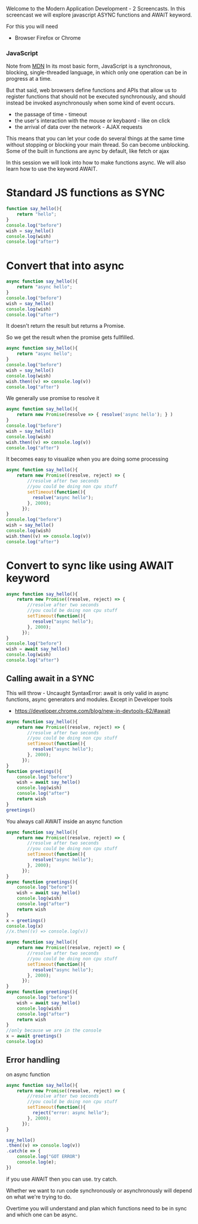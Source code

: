 Welcome to the Modern Application Development - 2 Screencasts. In this screencast we will explore javascript ASYNC functions and AWAIT keyword.

For this you will need 

- Browser Firefox or Chrome

### JavaScript
Note from [MDN](https://developer.mozilla.org/en-US/docs/Learn/JavaScript/Asynchronous/Introducing)
In its most basic form, JavaScript is a synchronous, blocking, single-threaded language, in which only one operation can be in progress at a time. 

But that said, web browsers define functions and APIs that allow us to register functions that should not be executed synchronously, and should instead be invoked asynchronously when some kind of event occurs.
- the passage of time - timeout 
- the user's interaction with the mouse or keybaord - like on click
- the arrival of data over the network - AJAX requests

This means that you can let your code do several things at the same time without stopping or blocking your main thread. So can become unblocking. Some of the built in functions are aync by default, like fetch or ajax


In this session we will look into how to make functions async. We will also learn how to use the keyword AWAIT.


# Standard JS functions as SYNC

```javascript
function say_hello(){
    return "hello";
}
console.log("before")
wish = say_hello()
console.log(wish)
console.log("after")
```
# Convert that into async

```javascript
async function say_hello(){
    return "async hello";
}
console.log("before")
wish = say_hello()
console.log(wish)
console.log("after")
```

It doesn't return the result but returns a Promise.

So we get the result when the promise gets fullfilled.

```javascript
async function say_hello(){
    return "async hello";
}
console.log("before")
wish = say_hello()
console.log(wish)
wish.then((v) => console.log(v))
console.log("after")
```


We generally use promise to resolve it
```javascript
async function say_hello(){
    return new Promise(resolve => { resolve('async hello'); } )
}
console.log("before")
wish = say_hello()
console.log(wish)
wish.then((v) => console.log(v))
console.log("after")
```

It becomes easy to visualize when you are doing some processing

```javascript
async function say_hello(){
    return new Promise((resolve, reject) => {
        //resolve after two seconds
        //you could be doing non cpu stuff
        setTimeout(function(){
          resolve("async hello");
        }, 2000);
      });
}
console.log("before")
wish = say_hello()
console.log(wish)
wish.then((v) => console.log(v))
console.log("after")
```

# Convert to sync like using AWAIT keyword

```javascript
async function say_hello(){
    return new Promise((resolve, reject) => {
        //resolve after two seconds
        //you could be doing non cpu stuff
        setTimeout(function(){
          resolve("async hello");
        }, 2000);
      });
}
console.log("before")
wish = await say_hello()
console.log(wish)
console.log("after")
```

## Calling await in a SYNC
This will throw - Uncaught SyntaxError: await is only valid in async functions, async generators and modules.
Except in Developer tools
- https://developer.chrome.com/blog/new-in-devtools-62/#await


```javascript
async function say_hello(){
    return new Promise((resolve, reject) => {
        //resolve after two seconds
        //you could be doing non cpu stuff
        setTimeout(function(){
          resolve("async hello");
        }, 2000);
      });
}
function greetings(){
    console.log("before")
    wish = await say_hello()
    console.log(wish)
    console.log("after")
    return wish
}
greetings()
```

You always call AWAIT inside an async function

```javascript
async function say_hello(){
    return new Promise((resolve, reject) => {
        //resolve after two seconds
        //you could be doing non cpu stuff
        setTimeout(function(){
          resolve("async hello");
        }, 2000);
      });
}
async function greetings(){
    console.log("before")
    wish = await say_hello()
    console.log(wish)
    console.log("after")
    return wish
}
x = greetings()
console.log(x)
//x.then((v) => console.log(v))

```

```javascript
async function say_hello(){
    return new Promise((resolve, reject) => {
        //resolve after two seconds
        //you could be doing non cpu stuff
        setTimeout(function(){
          resolve("async hello");
        }, 2000);
      });
}
async function greetings(){
    console.log("before")
    wish = await say_hello()
    console.log(wish)
    console.log("after")
    return wish
}
//only because we are in the console
x = await greetings()
console.log(x)
```

## Error handling

on async function

```javascript
async function say_hello(){
    return new Promise((resolve, reject) => {
        //resolve after two seconds
        //you could be doing non cpu stuff
        setTimeout(function(){
          reject("error: async hello");
        }, 2000);
      });
}

say_hello()
.then((v) => console.log(v))
.catch(e => {
    console.log("GOT ERROR")
    console.log(e);
})


```

if you use AWAIT then you can use. try catch.




Whether we want to run code synchronously or asynchronously will depend on what we're trying to do.

Overtime you will understand and plan which functions need to be in sync and which one can be async.